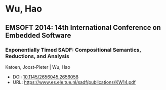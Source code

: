 # Wu, Hao

## EMSOFT 2014: 14th International Conference on Embedded Software

### Exponentially Timed SADF: Compositional Semantics, Reductions, and Analysis
Katoen, Joost-Pieter | Wu, Hao
* DOI: [10.1145/2656045.2656058](https://doi.org/10.1145/2656045.2656058)
* URL: <https://www.es.ele.tue.nl/sadf/publications/KW14.pdf>

